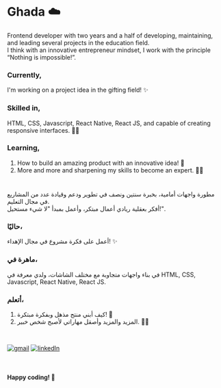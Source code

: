 # Ghada ☁️

Frontend developer with two years and a half of developing, maintaining, and leading several projects in the education field.<br />
I think with an innovative entrepreneur mindset, I work with the principle “Nothing is impossible!”.

### Currently,
I'm working on a project idea in the gifting field! ✨

### Skilled in,
HTML, CSS, Javascript, React Native, React JS, and capable of creating responsive interfaces. 👌🏼

### Learning,
1. How to build an amazing product with an innovative idea! 🚀
2. More and more and sharpening my skills to become an expert. 💪🏼

#

مطورة واجهات أمامية، بخبرة سنتين ونصف في تطوير ودعم وقيادة عدد من المشاريع في مجال التعليم. <br />
أفكر بعقلية ريادي أعمال مبتكر، وأعمل بمبدأ "لا شيء مستحيل!".<br />

### حاليًا،
أعمل على فكرة مشروع في مجال الإهداء! ✨ <br />

### ماهرة في،
في بناء واجهات متجاوبة مع مختلف الشاشات، ولدي معرفة في HTML, CSS, Javascript, React Native, React JS. <br />

### أتعلم،
1. كيف أبني منتج مذهل وبفكرة مبتكرة! 🚀 <br />
2. المزيد والمزيد وأصقل مهاراتي لأصبح شخص خبير. 💪🏼 <br />


<br />

[![gmail](https://img.shields.io/badge/Gmail-D14836?style=for-the-badge&logo=gmail&logoColor=white)](mailto:g.f.alaskar@gmail.com)
[![linkedIn](https://img.shields.io/badge/LinkedIn-0A66C2?style=for-the-badge&logo=linkedin&logoColor=white)](https://www.linkedin.com/in/ghadaalaskar/)

<br />

#### Happy coding! 🧡
